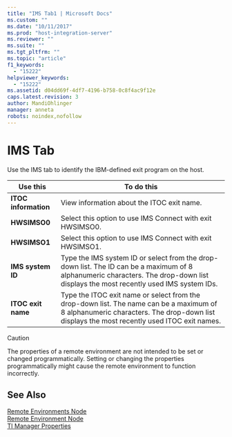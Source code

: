 ```yaml
---
title: "IMS Tab1 | Microsoft Docs"
ms.custom: ""
ms.date: "10/11/2017"
ms.prod: "host-integration-server"
ms.reviewer: ""
ms.suite: ""
ms.tgt_pltfrm: ""
ms.topic: "article"
f1_keywords: 
  - "15222"
helpviewer_keywords: 
  - "15222"
ms.assetid: d04dd69f-4df7-4196-b758-0c8f4ac9f12e
caps.latest.revision: 3
author: MandiOhlinger
manager: anneta
robots: noindex,nofollow
---
```

# IMS Tab
Use the IMS tab to identify the IBM-defined exit program on the host.  
  
|Use this|To do this|  
|--------------|----------------|  
|**ITOC information**|View information about the ITOC exit name.|  
|**HWSIMSO0**|Select this option to use IMS Connect with exit HWSIMSO0.|  
|**HWSIMSO1**|Select this option to use IMS Connect with exit HWSIMSO1.|  
|**IMS system ID**|Type the IMS system ID or select from the drop-down list. The ID can be a maximum of 8 alphanumeric characters. The drop-down list displays the most recently used IMS system IDs.|  
|**ITOC exit name**|Type the ITOC exit name or select from the drop-down list. The name can be a maximum of 8 alphanumeric characters. The drop-down list displays the most recently used ITOC exit names.|  
  
> [!CAUTION]
>  The properties of a remote environment are not intended to be set or changed programmatically. Setting or changing the properties programmatically might cause the remote environment to function incorrectly.  
  
## See Also  
 [Remote Environments Node](../core/remote-environments-node.md)   
 [Remote Environment Node](../core/remote-environment-node.md)   
 [TI Manager Properties](../core/ti-manager-properties.md)